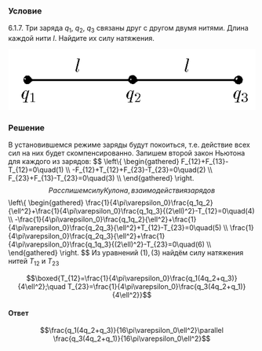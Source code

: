 ###  Условие 

$6.1.7.$ Три заряда $q_1$, $q_2$, $q_3$ связаны друг с другом двумя нитями. Длина каждой нити $l$. Найдите их силу натяжения. 

![ К задаче $6.1.7$ |554x136, 39%](../../img/6.1.7/statement.png)

### Решение

В установившемся режиме заряды будут покоиться, т.е. действие всех сил на них будет скомпенсированно. Запишем второй закон Ньютона для каждого из зарядов: $$ \left\\{ \begin{gathered} F_{12}+F_{13}-T_{12}=0\quad(1) \\\ -F_{12}+T_{12}+F_{23}-T_{23}=0\quad(2) \\\ F_{23}+F_{13}-T_{23}=0\quad(3) \\\ \end{gathered} \right. $$ Расспишем силу Кулона, взаимодействия зарядов $$ \left\\{ \begin{gathered} \frac{1}{4\pi\varepsilon_0}\frac{q_1q_2}{\ell^2}+\frac{1}{4\pi\varepsilon_0}\frac{q_1q_3}{(2\ell)^2}-T_{12}=0\quad(4) \\\ -\frac{1}{4\pi\varepsilon_0}\frac{q_1q_2}{\ell^2}+\frac{1}{4\pi\varepsilon_0}\frac{q_2q_3}{\ell^2}+T_{12}-T_{23}=0\quad(5) \\\ \frac{1}{4\pi\varepsilon_0}\frac{q_2q_3}{\ell^2}+\frac{1}{4\pi\varepsilon_0}\frac{q_1q_3}{(2\ell)^2}-T_{23}=0\quad(6) \\\ \end{gathered} \right. $$ Из уравнений $(1),(3)$ найдём силу натяжения нитей $T_{12}$ и $T_{23}$ 

$$\boxed{T_{12}=\frac{1}{4\pi\varepsilon_0}\frac{q_1(4q_2+q_3)}{4\ell^2};\quad T_{23}=\frac{1}{4\pi\varepsilon_0}\frac{q_3(4q_2+q_1)}{4\ell^2}}$$ 

#### Ответ

$$\frac{q_1(4q_2+q_3)}{16\pi\varepsilon_0\ell^2}\parallel \frac{q_3(4q_2+q_1)}{16\pi\varepsilon_0\ell^2}$$ 
